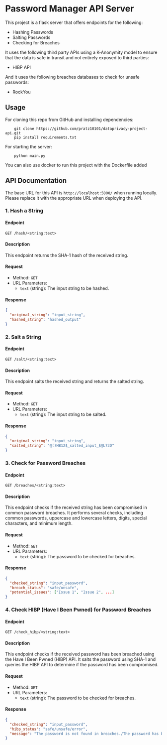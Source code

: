 # Password Manager API Server

This project is a flask server that offers endpoints for the following:
- Hashing Passwords
- Salting Passwords
- Checking for Breaches

It uses the following third party APIs using a K-Anonymity model to ensure that the data is safe in transit and not entirely exposed to third parties:
- HIBP API 

And it uses the following breaches databases to check for unsafe passwords:
- RockYou

## Usage 

For cloning this repo from GitHub and installing dependencies:

```
    git clone https://github.com/pratz10101/dataprivacy-project-api.git
    pip install requirements.txt
```

For starting the server:
```
    python main.py
```

You can also use docker to run this project with the Dockerfile added

## API Documentation

The base URL for this API is `http://localhost:5000/` when running locally. Please replace it with the appropriate URL when deploying the API.

### 1. Hash a String

#### Endpoint
```
GET /hash/<string:text>
```

#### Description
This endpoint returns the SHA-1 hash of the received string.

#### Request
- Method: `GET`
- URL Parameters:
  - `text` (string): The input string to be hashed.

#### Response
```json
{
  "original_string": "input_string",
  "hashed_string": "hashed_output"
}
```

### 2. Salt a String

#### Endpoint
```
GET /salt/<string:text>
```

#### Description
This endpoint salts the received string and returns the salted string.

#### Request
- Method: `GET`
- URL Parameters:
  - `text` (string): The input string to be salted.

#### Response
```json
{
  "original_string": "input_string",
  "salted_string": "@()HB12$_salted_input_$@L73D"
}
```

### 3. Check for Password Breaches

#### Endpoint
```
GET /breaches/<string:text>
```

#### Description
This endpoint checks if the received string has been compromised in common password breaches. It performs several checks, including common passwords, uppercase and lowercase letters, digits, special characters, and minimum length.

#### Request
- Method: `GET`
- URL Parameters:
  - `text` (string): The password to be checked for breaches.

#### Response
```json
{
  "checked_string": "input_password",
  "breach_status": "safe/unsafe",
  "potential_issues": ["Issue 1", "Issue 2", ...]
}
```

### 4. Check HIBP (Have I Been Pwned) for Password Breaches

#### Endpoint
```
GET /check_hibp/<string:text>
```

#### Description
This endpoint checks if the received password has been breached using the Have I Been Pwned (HIBP) API. It salts the password using SHA-1 and queries the HIBP API to determine if the password has been compromised.

#### Request
- Method: `GET`
- URL Parameters:
  - `text` (string): The password to be checked for breaches.

#### Response
```json
{
  "checked_string": "input_password",
  "hibp_status": "safe/unsafe/error",
  "message": "The password is not found in breaches./The password has been breached n times./Error connecting to HIBP API."
}
```
